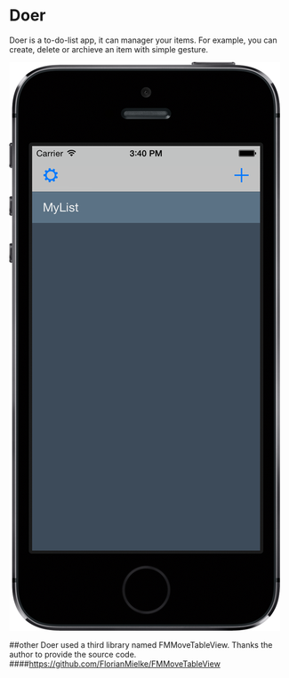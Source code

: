 # Doer
Doer is a to-do-list app, it can manager your items. For example, you can create, delete or archieve an item with simple gesture.


![Doer](DoerPicture.png)


##other
Doer used a third library named FMMoveTableView. Thanks the author to provide the source code.
####https://github.com/FlorianMielke/FMMoveTableView
